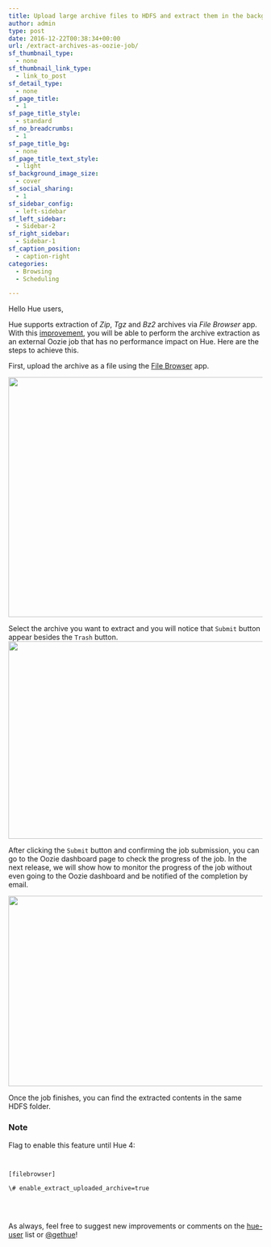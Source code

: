 ```yaml
---
title: Upload large archive files to HDFS and extract them in the background
author: admin
type: post
date: 2016-12-22T00:38:34+00:00
url: /extract-archives-as-oozie-job/
sf_thumbnail_type:
  - none
sf_thumbnail_link_type:
  - link_to_post
sf_detail_type:
  - none
sf_page_title:
  - 1
sf_page_title_style:
  - standard
sf_no_breadcrumbs:
  - 1
sf_page_title_bg:
  - none
sf_page_title_text_style:
  - light
sf_background_image_size:
  - cover
sf_social_sharing:
  - 1
sf_sidebar_config:
  - left-sidebar
sf_left_sidebar:
  - Sidebar-2
sf_right_sidebar:
  - Sidebar-1
sf_caption_position:
  - caption-right
categories:
  - Browsing
  - Scheduling

---
```

Hello Hue users,

Hue supports extraction of _Zip_, _Tgz_ and _Bz2_ archives via _File Browser_ app. With this [improvement][1], you will be able to perform the archive extraction as an external Oozie job that has no performance impact on Hue. Here are the steps to achieve this.

First, upload the archive as a file using the [File Browser][2] app.

[<img src="https://cdn.gethue.com/uploads/2016/12/fb-upload1.png" width="2526" height="475" />][3]

Select the archive you want to extract and you will notice that `Submit` button appear besides the `Trash` button.[<img src="https://cdn.gethue.com/uploads/2016/12/extract-button.png" width="1239" height="391" />][4]

After clicking the `Submit` button and confirming the job submission, you can go to the Oozie dashboard page to check the progress of the job. In the next release, we will show how to monitor the progress of the job without even going to the Oozie dashboard and be notified of the completion by email.

[<img src="https://cdn.gethue.com/uploads/2016/12/oozie-job2.png" width="1182" height="377" />][5]

Once the job finishes, you can find the extracted contents in the same HDFS folder.

### Note

Flag to enable this feature until Hue 4:

<pre><code class="bash">

[filebrowser]

\# enable_extract_uploaded_archive=true

</code></pre>

&nbsp;

As always, feel free to suggest new improvements or comments on the [hue-user][6] list or [@gethue][7]!

 [1]: https://issues.cloudera.org/browse/HUE-5202
 [2]: https://gethue.com/category/file-browser/
 [3]: https://cdn.gethue.com/uploads/2016/12/fb-upload1.png
 [4]: https://cdn.gethue.com/uploads/2016/12/extract-button.png
 [5]: https://cdn.gethue.com/uploads/2016/12/oozie-job2.png
 [6]: http://groups.google.com/a/cloudera.org/group/hue-user
 [7]: https://twitter.com/gethue
